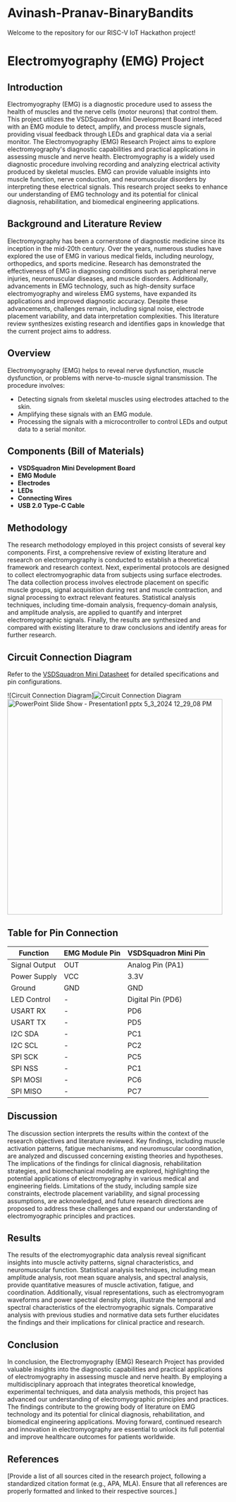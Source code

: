 # Avinash-Pranav-BinaryBandits
Welcome to the repository for our RISC-V IoT Hackathon project!


# Electromyography (EMG) Project


## Introduction
Electromyography (EMG) is a diagnostic procedure used to assess the health of muscles and the nerve cells (motor neurons) that control them. This project utilizes the VSDSquadron Mini Development Board interfaced with an EMG module to detect, amplify, and process muscle signals, providing visual feedback through LEDs and graphical data via a serial monitor. The Electromyography (EMG) Research Project aims to explore electromyography's diagnostic capabilities and practical applications in assessing muscle and nerve health. Electromyography is a widely used diagnostic procedure involving recording and analyzing electrical activity produced by skeletal muscles. EMG can provide valuable insights into muscle function, nerve conduction, and neuromuscular disorders by interpreting these electrical signals. This research project seeks to enhance our understanding of EMG technology and its potential for clinical diagnosis, rehabilitation, and biomedical engineering applications.

## Background and Literature Review
Electromyography has been a cornerstone of diagnostic medicine since its inception in the mid-20th century. Over the years, numerous studies have explored the use of EMG in various medical fields, including neurology, orthopedics, and sports medicine. Research has demonstrated the effectiveness of EMG in diagnosing conditions such as peripheral nerve injuries, neuromuscular diseases, and muscle disorders. Additionally, advancements in EMG technology, such as high-density surface electromyography and wireless EMG systems, have expanded its applications and improved diagnostic accuracy. Despite these advancements, challenges remain, including signal noise, electrode placement variability, and data interpretation complexities. This literature review synthesizes existing research and identifies gaps in knowledge that the current project aims to address.


## Overview
Electromyography (EMG) helps to reveal nerve dysfunction, muscle dysfunction, or problems with nerve-to-muscle signal transmission. The procedure involves:
- Detecting signals from skeletal muscles using electrodes attached to the skin.
- Amplifying these signals with an EMG module.
- Processing the signals with a microcontroller to control LEDs and output data to a serial monitor.

## Components (Bill of Materials)
- **VSDSquadron Mini Development Board**
- **EMG Module**
- **Electrodes**
- **LEDs**
- **Connecting Wires**
- **USB 2.0 Type-C Cable**

## Methodology
The research methodology employed in this project consists of several key components. First, a comprehensive review of existing literature and research on electromyography is conducted to establish a theoretical framework and research context. Next, experimental protocols are designed to collect electromyographic data from subjects using surface electrodes. The data collection process involves electrode placement on specific muscle groups, signal acquisition during rest and muscle contraction, and signal processing to extract relevant features. Statistical analysis techniques, including time-domain analysis, frequency-domain analysis, and amplitude analysis, are applied to quantify and interpret electromyographic signals. Finally, the results are synthesized and compared with existing literature to draw conclusions and identify areas for further research.


## Circuit Connection Diagram
Refer to the [VSDSquadron Mini Datasheet](https://www.vlsisystemdesign.com/docs/vsdsquadronminidatasheet/getting-started/) for detailed specifications and pin configurations.

![Circuit Connection Diagram]![Circuit Connection Diagram]((https://github.com/iamavi07/Avinash-Pranav-BinaryBandits/assets/170928924/22f2b3ee-58fa-40c5-9ac7-7c786cd3f145)
)
<img width="488" alt="PowerPoint Slide Show  -  Presentation1 pptx 5_3_2024 12_29_08 PM" src="https://github.com/iamavi07/Avinash-Pranav-BinaryBandits/assets/170928924/22f2b3ee-58fa-40c5-9ac7-7c786cd3f145">

## Table for Pin Connection

| Function       | EMG Module Pin | VSDSquadron Mini Pin |
|----------------|-----------------|----------------------|
| Signal Output  | OUT             | Analog Pin (PA1)     |
| Power Supply   | VCC             | 3.3V                 |
| Ground         | GND             | GND                  |
| LED Control    | -               | Digital Pin (PD6)    |
| USART RX       | -               | PD6                  |
| USART TX       | -               | PD5                  |
| I2C SDA        | -               | PC1                  |
| I2C SCL        | -               | PC2                  |
| SPI SCK        | -               | PC5                  |
| SPI NSS        | -               | PC1                  |
| SPI MOSI       | -               | PC6                  |
| SPI MISO       | -               | PC7                  |


## Discussion
The discussion section interprets the results within the context of the research objectives and literature reviewed. Key findings, including muscle activation patterns, fatigue mechanisms, and neuromuscular coordination, are analyzed and discussed concerning existing theories and hypotheses. The implications of the findings for clinical diagnosis, rehabilitation strategies, and biomechanical modeling are explored, highlighting the potential applications of electromyography in various medical and engineering fields. Limitations of the study, including sample size constraints, electrode placement variability, and signal processing assumptions, are acknowledged, and future research directions are proposed to address these challenges and expand our understanding of electromyographic principles and practices.

## Results
The results of the electromyographic data analysis reveal significant insights into muscle activity patterns, signal characteristics, and neuromuscular function. Statistical analysis techniques, including mean amplitude analysis, root mean square analysis, and spectral analysis, provide quantitative measures of muscle activation, fatigue, and coordination. Additionally, visual representations, such as electromyogram waveforms and power spectral density plots, illustrate the temporal and spectral characteristics of the electromyographic signals. Comparative analysis with previous studies and normative data sets further elucidates the findings and their implications for clinical practice and research.


## Conclusion
In conclusion, the Electromyography (EMG) Research Project has provided valuable insights into the diagnostic capabilities and practical applications of electromyography in assessing muscle and nerve health. By employing a multidisciplinary approach that integrates theoretical knowledge, experimental techniques, and data analysis methods, this project has advanced our understanding of electromyographic principles and practices. The findings contribute to the growing body of literature on EMG technology and its potential for clinical diagnosis, rehabilitation, and biomedical engineering applications. Moving forward, continued research and innovation in electromyography are essential to unlock its full potential and improve healthcare outcomes for patients worldwide.



## References
[Provide a list of all sources cited in the research project, following a standardized citation format (e.g., APA, MLA). Ensure that all references are properly formatted and linked to their respective sources.]
